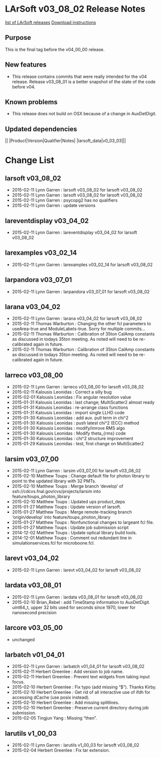 LArSoft v03_08_02 Release Notes
======================================================================

[list of LArSoft releases](LArSoft_release_list)
[Download instructions](http://scisoft.fnal.gov/scisoft/bundles/larsoft/v03_08_02/larsoft-v03_08_02.html)

Purpose
--------------------

This is the final tag before the v04_00_00 release.

New features
------------------------------

-   This release contains commits that were really intended for the v04 release. Release v03_08_01 is a better snapshot of the state of the code before v04.

Known problems
----------------------------------

-   This release does not build on OSX because of a change in AuxDetDigit.

Updated dependencies
----------------------------------------------

||
|Product|Version|Qualifier|Notes|
|larsoft_data|v0_03_03|||

Change List
============================

larsoft v03_08_02
------------------------------------------

-   2015-02-11 Lynn Garren : larsoft v03_08_02 for larsoft v03_08_02
-   2015-02-11 Lynn Garren : larsoft v03_08_02 for larsoft v03_08_02
-   2015-02-11 Lynn Garren : psycopg2 has no qualifiers
-   2015-02-11 Lynn Garren : update versions

lareventdisplay v03_04_02
----------------------------------------------------------

-   2015-02-11 Lynn Garren : lareventdisplay v03_04_02 for larsoft v03_08_02

larexamples v03_02_14
--------------------------------------------------

-   2015-02-11 Lynn Garren : larexamples v03_02_14 for larsoft v03_08_02

larpandora v03_07_01
------------------------------------------------

-   2015-02-11 Lynn Garren : larpandora v03_07_01 for larsoft v03_08_02

larana v03_04_02
----------------------------------------

-   2015-02-11 Lynn Garren : larana v03_04_02 for larsoft v03_08_02
-   2015-02-11 Thomas Warburton : Changing the other fcl parameters to useArea-true and ModuleLabels-true. Sorry for multiple commits…
-   2015-02-11 Thomas Warburton : Calibration of 35ton CalAmp constants as discussed in todays 35ton meeting. As noted will need to be re-calibrated again in future.
-   2015-02-11 Thomas Warburton : Calibration of 35ton CalAmp constants as discussed in todays 35ton meeting. As noted will need to be re-calibrated again in future.

larreco v03_08_00
------------------------------------------

-   2015-02-11 Lynn Garren : larreco v03_08_00 for larsoft v03_08_02
-   2015-02-11 Kalousis Leonidas : Correct a silly bug
-   2015-02-01 Kalousis Leonidas : Fix angular resolution value
-   2015-01-31 Kalousis Leonidas : last change; MultiScatter2 almost ready
-   2015-01-31 Kalousis Leonidas : re-arrange class functions
-   2015-01-31 Kalousis Leonidas : import single LLHD code
-   2015-01-30 Kalousis Leonidas : add aux. pull term in chi\^2
-   2015-01-30 Kalousis Leonidas : push latest chi\^2 (ECC) method
-   2015-01-30 Kalousis Leonidas : modify/imrove RMS algo
-   2015-01-30 Kalousis Leonidas : Modify theta_{rms} code
-   2015-01-30 Kalousis Leonidas : chi\^2 structure improvement
-   2015-01-29 Kalousis Leonidas : test, first change on MultiScatter2

larsim v03_07_00
----------------------------------------

-   2015-02-11 Lynn Garren : larsim v03_07_00 for larsoft v03_08_02
-   2015-02-10 Matthew Toups : Change default file for photon library to point to the updated library with 32 PMTs.
-   2015-02-10 Matthew Toups : Merge branch ‘develop’ of ssh://cdcvs.fnal.gov/cvs/projects/larsim into feature/toups_photon_library
-   2015-02-10 Matthew Toups : Updated ups product_deps
-   2015-01-27 Matthew Toups : Update version of larsoft.
-   2015-01-27 Matthew Toups : Merge remote-tracking branch ‘origin/develop’ into feature/toups_photon_library
-   2015-01-27 Matthew Toups : Nonfunctional changes to largeant fcl file.
-   2015-01-27 Matthew Toups : Update job submission script
-   2014-12-02 Matthew Toups : Update optical library build tools.
-   2014-12-01 Matthew Toups : Comment out redundant line in simulationservices.fcl for microboone.fcl.

larevt v03_04_02
----------------------------------------

-   2015-02-11 Lynn Garren : larevt v03_04_02 for larsoft v03_08_02

lardata v03_08_01
------------------------------------------

-   2015-02-11 Lynn Garren : lardata v03_08_01 for larsoft v03_08_02
-   2015-02-10 Brian_Rebel : add TimeStamp information to AuxDetDigit. uint64_t, upper 32 bits used for seconds since 1970, lower for nanosecond precision

larcore v03_05_00
------------------------------------------

-   unchanged

larbatch v01_04_01
--------------------------------------------

-   2015-02-11 Lynn Garren : larbatch v01_04_01 for larsoft v03_08_02
-   2015-02-11 Herbert Greenlee : Add version to job name.
-   2015-02-11 Herbert Greenlee : Prevent text widgets from taking input focus.
-   2015-02-10 Herbert Greenlee : Fix typo (add missing “\$”). Thanks Kirby.
-   2015-02-10 Herbert Greenlee : Get rid of all interactive use of ifdh for accessing dCache (use posix instead).
-   2015-02-10 Herbert Greenlee : Add missing splitlines.
-   2015-02-10 Herbert Greenlee : Preserve current directory during job submission.
-   2015-02-05 Tingjun Yang : Missing “then”.

larutils v1_00_03
------------------------------------------

-   2015-02-11 Lynn Garren : larutils v1_00_03 for larsoft v03_08_02
-   2015-02-04 Herbert Greenlee : Fix tar extension.
